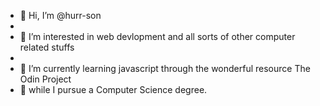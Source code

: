 - 👋 Hi, I’m @hurr-son
- 
- 👀 I’m interested in web devlopment and all sorts of other computer related stuffs
- 
- 🌱 I’m currently learning javascript through the wonderful resource The Odin Project
- 🌱 while I pursue a Computer Science degree.


<!---
hurr-son/hurr-son is a ✨ special ✨ repository because its `README.md` (this file) appears on your GitHub profile.
You can click the Preview link to take a look at your changes.
--->
